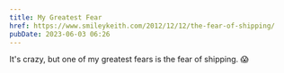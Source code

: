 ```yaml
---
title: My Greatest Fear
href: https://www.smileykeith.com/2012/12/12/the-fear-of-shipping/
pubDate: 2023-06-03 06:26
---
```


It's crazy, but one of my greatest fears is the fear of shipping. 😱
